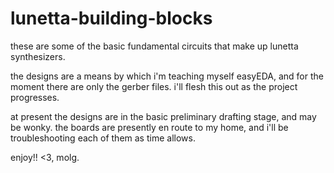 # lunetta-building-blocks

these are some of the basic fundamental circuits that make up lunetta synthesizers.

the designs are a means by which i'm teaching myself easyEDA, and for the moment there are only the gerber files. i'll flesh this out as the project progresses.

at present the designs are in the basic preliminary drafting stage, and may be wonky. the boards are presently en route to my home, and i'll be troubleshooting each of them as time allows.

enjoy!!
<3, molg.
